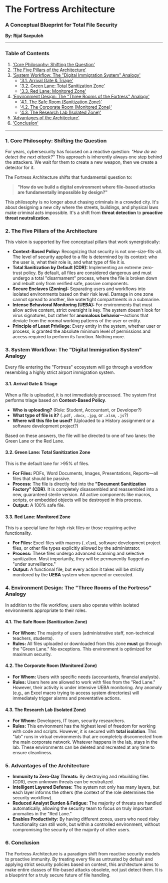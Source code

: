 # The Fortress Architecture
### A Conceptual Blueprint for Total File Security

**By: Rijal Saepuloh**

---

### Table of Contents
1.  ['Core Philosophy: Shifting the Question'](#1-core-philosophy-shifting-the-question)
2.  ['The Five Pillars of the Architecture'](#2-the-five-pillars-of-the-architecture)
3.  ['System Workflow: The "Digital Immigration System" Analogy'](#3-system-workflow-the-digital-immigration-system-analogy)
    * ['3.1. Arrival Gate & Triage'](#31-arrival-gate--triage)
    * ['3.2. Green Lane: Total Sanitization Zone'](#32-green-lane-total-sanitization-zone)
    * ['3.3. Red Lane: Monitored Zone'](#33-red-lane-monitored-zone)
4.  ['Environment Design: The "Three Rooms of the Fortress" Analogy'](#4-environment-design-the-three-rooms-of-the-fortress-analogy)
    * ['4.1. The Safe Room (Sanitization Zone)'](#41-the-safe-room-sanitization-zone)
    * ['4.2. The Corporate Room (Monitored Zone)'](#42-the-corporate-room-monitored-zone)
    * ['4.3. The Research Lab (Isolated Zone)'](#43-the-research-lab-isolated-zone)
5.  ['Advantages of the Architecture'](#5-advantages-of-the-architecture)
6.  ['Conclusion'](#6-conclusion)

---

### 1. Core Philosophy: Shifting the Question

For years, cybersecurity has focused on a reactive question: *"How do we detect the next attack?"* This approach is inherently always one step behind the attackers. We wait for them to create a new weapon, then we create a detector for it.

The Fortress Architecture shifts that fundamental question to:

> **"How do we build a digital environment where file-based attacks are fundamentally impossible by design?"**

This philosophy is no longer about chasing criminals in a crowded city. It's about designing a new city where the streets, buildings, and physical laws make criminal acts impossible. It's a shift from **threat detection** to **proactive threat neutralization**.

### 2. The Five Pillars of the Architecture

This vision is supported by five conceptual pillars that work synergistically:

* **Context-Based Policy:** Recognizing that security is not one-size-fits-all. The level of security applied to a file is determined by its context: who the user is, what their role is, and what type of file it is.
* **Total Sanitization by Default (CDR):** Implementing an extreme zero-trust policy. By default, all files are considered dangerous and must undergo a total "disarmament" process, where the file is broken down and rebuilt only from verified safe, passive components.
* **Secure Enclaves (Zoning):** Separating users and workflows into isolated environments based on their risk level. Damage in one zone cannot spread to another, like watertight compartments in a submarine.
* **Intense Behavioral Monitoring (UEBA):** For environments that must allow active content, strict oversight is key. The system doesn't look for virus signatures, but rather for **anomalous behavior**—actions that deviate from the normal working patterns of the user or entity.
* **Principle of Least Privilege:** Every entity in the system, whether user or process, is granted the absolute minimum level of permissions and access required to perform its function. Nothing more.

### 3. System Workflow: The "Digital Immigration System" Analogy

Every file entering the "Fortress" ecosystem will go through a workflow resembling a highly strict airport immigration system.

#### 3.1. Arrival Gate & Triage
When a file is uploaded, it is not immediately processed. The system first performs triage based on **Context-Based Policy**.
* **Who is uploading?** (Role: Student, Accountant, or Developer?)
* **What type of file is it?** (`.pdf`, `.docx`, `.jpg`, or `.xlsm`, `.js`?)
* **Where will this file be used?** (Uploaded to a History assignment or a software development project?)

Based on these answers, the file will be directed to one of two lanes: the Green Lane or the Red Lane.

#### 3.2. Green Lane: Total Sanitization Zone
This is the default lane for >95% of files.
* **For Files:** PDFs, Word Documents, Images, Presentations, Reports—all files that should be passive.
* **Process:** The file is directly fed into the **"Document Sanitization Factory" (CDR)**. It is completely disassembled and reassembled into a new, guaranteed sterile version. All active components like macros, scripts, or embedded objects will be destroyed in this process.
* **Output:** A 100% safe file.

#### 3.3. Red Lane: Monitored Zone
This is a special lane for high-risk files or those requiring active functionality.
* **For Files:** Excel files with macros (`.xlsm`), software development project files, or other file types explicitly allowed by the administrator.
* **Process:** These files undergo advanced scanning and selective sanitization. Most importantly, they will be permanently flagged as "under surveillance."
* **Output:** A functional file, but every action it takes will be strictly monitored by the **UEBA** system when opened or executed.

### 4. Environment Design: The "Three Rooms of the Fortress" Analogy

In addition to the file workflow, users also operate within isolated environments appropriate to their roles.

#### 4.1. The Safe Room (Sanitization Zone)
* **For Whom:** The majority of users (administrative staff, non-technical teachers, students).
* **Rules:** All files uploaded or downloaded from this zone **must** go through the "Green Lane." No exceptions. This environment is optimized for maximum security.

#### 4.2. The Corporate Room (Monitored Zone)
* **For Whom:** Users with specific needs (accountants, financial analysts).
* **Rules:** Users here are allowed to work with files from the "Red Lane." However, their activity is under intensive UEBA monitoring. Any anomaly (e.g., an Excel macro trying to access system directories) will immediately trigger alarms and preventative actions.

#### 4.3. The Research Lab (Isolated Zone)
* **For Whom:** Developers, IT team, security researchers.
* **Rules:** This environment has the highest level of freedom for working with code and scripts. However, it is secured with **total isolation**. This "lab" runs in virtual environments that are completely disconnected from the main corporate network. Whatever happens in the lab, stays in the lab. These environments can be deleted and recreated at any time to ensure cleanliness.

### 5. Advantages of the Architecture

* **Immunity to Zero-Day Threats:** By destroying and rebuilding files (CDR), even unknown threats can be neutralized.
* **Intelligent Layered Defense:** The system not only has many layers, but each layer informs the others (the context of the role determines the security workflow).
* **Reduced Analyst Burden & Fatigue:** The majority of threats are handled automatically, allowing the security team to focus on truly important anomalies in the "Red Lane."
* **Enables Productivity:** By having different zones, users who need risky functionality can still work, but within a controlled environment, without compromising the security of the majority of other users.

### 6. Conclusion

The Fortress Architecture is a paradigm shift from reactive security models to proactive immunity. By treating every file as untrusted by default and applying strict security policies based on context, this architecture aims to make entire classes of file-based attacks obsolete, not just detect them. It is a blueprint for a truly secure future of file handling.
